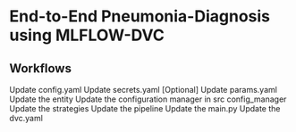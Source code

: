 # End-to-End Pneumonia-Diagnosis using MLFLOW-DVC

## Workflows

Update config.yaml
Update secrets.yaml [Optional]
Update params.yaml
Update the entity
Update the configuration manager in src config_manager
Update the strategies
Update the pipeline
Update the main.py
Update the dvc.yaml

